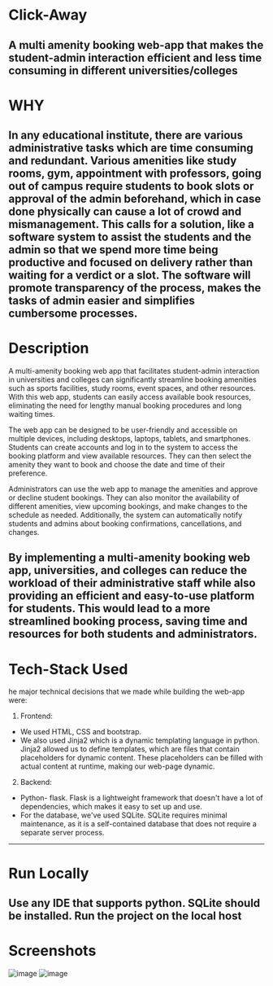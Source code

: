 # Click-Away


A multi amenity booking web-app that makes the student-admin interaction efficient and less time consuming in different universities/colleges 
--------------------------------------------------------------------------------------------------------------------------------------------------------------------------
# WHY
In any educational institute, there are various administrative tasks which are time consuming and redundant. Various amenities like study rooms, gym, appointment with professors, going out of campus require students to book slots or approval of the admin beforehand, which in case done physically can cause a lot of crowd and mismanagement. This calls for a solution, like a software system to assist the students and the admin so that we spend more time being productive and focused on delivery rather than waiting for a verdict or a slot. The software will promote transparency of the process, makes the tasks of admin easier and simplifies cumbersome processes.
--------------------------------------------------------------------------------------------------------------------------------------------------------------------------
# Description
A multi-amenity booking web app that facilitates student-admin interaction in universities and colleges can significantly streamline booking amenities such as sports facilities, study rooms, event spaces, and other resources. With this web app, students can easily access available book resources, eliminating the need for lengthy manual booking procedures and long waiting times.

The web app can be designed to be user-friendly and accessible on multiple devices, including desktops, laptops, tablets, and smartphones. Students can create accounts and log in to the system to access the booking platform and view available resources. They can then select the amenity they want to book and choose the date and time of their preference.

Administrators can use the web app to manage the amenities and approve or decline student bookings. They can also monitor the availability of different amenities, view upcoming bookings, and make changes to the schedule as needed. Additionally, the system can automatically notify students and admins about booking confirmations, cancellations, and changes.

By implementing a multi-amenity booking web app, universities, and colleges can reduce the workload of their administrative staff while also providing an efficient and easy-to-use platform for students. This would lead to a more streamlined booking process, saving time and resources for both students and administrators.
--------------------------------------------------------------------------------------------------------------------------------------------------------------------------
# Tech-Stack Used
he major technical decisions that we made while building the web-app were:

1. Frontend: 
- We used HTML, CSS and bootstrap. 
- We also used Jinja2 which is a dynamic templating language in python. Jinja2 allowed us to define templates, which are files that contain    placeholders for dynamic content. These placeholders can be filled with actual content at runtime, making our web-page dynamic. 

2. Backend: 
- Python- flask. Flask is a lightweight framework that doesn't have a lot of dependencies, which makes it easy to set up and use.
- For the database, we've used SQLite. SQLite requires minimal maintenance, as it is a self-contained database that does not require a separate server process.
-----------------------------------------------------------------------------------------------------------------------------------------------------------------------
# Run Locally
Use any IDE that supports python. SQLite should be installed. Run the project on the local host
-----------------------------------------------------------------------------------------------------------------------------------------------------------------------
# Screenshots
![image](https://user-images.githubusercontent.com/76254068/225837392-0dee1668-9fdb-4433-bcff-6d4458429192.png)
![image](https://user-images.githubusercontent.com/76254068/225837518-7a49310b-ada8-4aa8-83a0-762b81708296.png)

